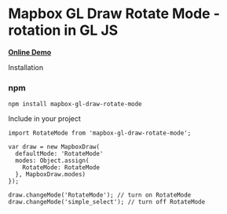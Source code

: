 Mapbox GL Draw Rotate Mode - rotation in GL JS
=================================================

__[Online Demo](http://mapster.me/mapbox-gl-draw-rotate-mode)__

<div id="map" style="width:100%;height:400px;>
</div>
<script>
mapboxgl.accessToken = 'pk.eyJ1IjoidGVtcHJhbm92YSIsImEiOiJjaWd0c3M2MW4wOHI2dWNrbzZ5dWo1azVjIn0.x5sm8OjRxO9zO_uUmxYEqg';
var map = new mapboxgl.Map({
    container: 'map', // container id
    style: 'mapbox://styles/mapbox/streets-v9', // stylesheet location
    center: [-74.50, 40], // starting position [lng, lat]
    zoom: 9 // starting zoom
});
</script>


This implements a rotation mode in GL Draw. Module is still in active development.

Installation
------------

### npm

```
npm install mapbox-gl-draw-rotate-mode
```

Include in your project

```
import RotateMode from 'mapbox-gl-draw-rotate-mode';

var draw = new MapboxDraw(
  defaultMode: 'RotateMode'
  modes: Object.assign(
    RotateMode: RotateMode
  }, MapboxDraw.modes)
});

draw.changeMode('RotateMode'); // turn on RotateMode
draw.changeMode('simple_select'); // turn off RotateMode
```
